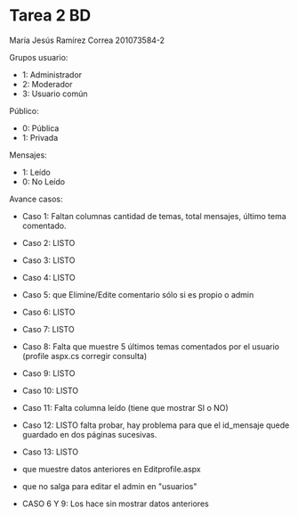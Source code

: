 ﻿Tarea 2 BD
==========

María Jesús Ramírez Correa 201073584-2

Grupos usuario:
- 1: Administrador
- 2: Moderador
- 3: Usuario común

Público:
- 0: Pública
- 1: Privada

Mensajes:
- 1: Leído
- 0: No Leído


Avance casos:

- Caso 1: Faltan columnas cantidad de temas, total mensajes, último tema comentado.
- Caso 2: LISTO
- Caso 3: LISTO
- Caso 4: LISTO
- Caso 5: que Elimine/Edite comentario sólo si es propio o admin
- Caso 6: LISTO
- Caso 7: LISTO
- Caso 8: Falta que muestre 5 últimos temas comentados por el usuario (profile aspx.cs corregir consulta)
- Caso 9: LISTO
- Caso 10: LISTO
- Caso 11: Falta columna leído (tiene que mostrar SI o NO)
- Caso 12: LISTO falta probar, hay problema para que el id_mensaje quede guardado en dos páginas sucesivas.
- Caso 13: LISTO

- que muestre datos anteriores en Editprofile.aspx

- que no salga para editar el admin en "usuarios"

- CASO 6 Y 9: Los hace sin mostrar datos anteriores


